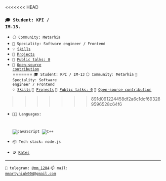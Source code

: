 <<<<<<< HEAD
### <code>🎓 Student: KPI / IM-13.</code>
- <code>⚪ Community: Metarhia</code> 
- <code>👷 Speciality: Software engineer / Frontend</code><br> 
- <code>💡 [Skills](SKILLS.md)</code>
- <code>🧻 [Projects](PROJECTS.md)</code> 
- <code>📢 [Public talks: 0](TALKS.md)</code>
- <code>👀 [Open-source contribution](CONTRIBUTION.md)</code><br>
=======
<code>🎓 Student: KPI / IM-13</code>
<code>⚪ Community: Metarhia</code> 
<code>👷 Speciality: Software engineer / Frontend</code><br> 
<code>💡 [Skills](SKILLS.md)</code> 
<code>🧻 [Projects](PROJECTS.md)</code> 
<code>📢 [Public talks: 0](TALKS.md)</code>
<code>👀 [Open-source contribution](CONTRIBUTION.md)</code><br>
>>>>>>> 891d091224458df2a6c1dcf693289596528c64f6

- <code>🧑‍💻 Languages: 

  ![JavaScript](https://img.shields.io/badge/-JavaScript-000000?style=flat-square&logo=JAVASCRIPT)
  ![C++](https://img.shields.io/badge/-C++-000000?style=flat-square&logo=C%2b%2b)</code>

- <code>📦 Tech stack: node.js</code>
- <code>🪙 [Rates](RATES.md)</code><br> 
---
<code>💬 telegram: [@mm_1204](https://telegram.me/@mm_1204)</code> 
<code>📫 mail: [mmartyniuk004@gmail.com](mailto:mmartyniuk004@gmail.com)</code> 
